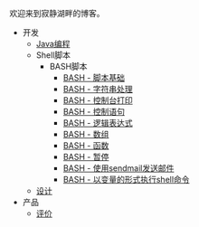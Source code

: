 欢迎来到寂静湖畔的博客。

- 开发
  - [Java编程](java)
  - Shell脚本
	  - BASH脚本
		  - [BASH - 脚本基础](dev/script/bash/bash_basic)
		  - [BASH - 字符串处理](dev/script/bash/bash_string)
		  - [BASH - 控制台打印](dev/script/bash/Print_in_Console)
		  - [BASH - 控制语句](dev/script/bash/bash_control_flow)
		  - [BASH - 逻辑表达式](dev/script/bash/bash_logic_expression)
		  - [BASH - 数组](dev/script/bash/bash_array)
		  - [BASH - 函数](dev/script/bash/bash_function)
		  - [BASH - 暂停](dev/script/bash/bash_pause)
		  - [BASH - 使用sendmail发送邮件](dev/script/bash/bash_sendmail)
		  - [BASH - 以变量的形式执行shell命令](dev/script/bash/bash_execute_variable_command)
  - [设计](design)
- 产品
  - [评价](review)